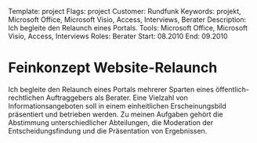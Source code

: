 Template: project
Flags: project
Customer: Rundfunk
Keywords: projekt, Microsoft Office, Microsoft Visio, Access, Interviews, Berater
Description: Ich begleite den Relaunch eines Portals.
Tools: Microsoft Office, Microsoft Visio, Access, Interviews
Roles: Berater
Start: 08.2010
End: 09.2010

# Feinkonzept Website-Relaunch

Ich begleite den Relaunch eines Portals mehrerer Sparten eines öffentlich-rechtlichen Auftraggebers als Berater. Eine Vielzahl von Informationsangeboten soll in einem einheitlichen Erscheinungsbild präsentiert und betrieben werden. Zu meinen Aufgaben gehört die Abstimmung unterschiedlicher Abteilungen, die Moderation der Entscheidungsfindung und die Präsentation von Ergebnissen.



